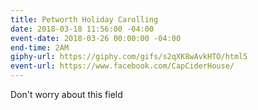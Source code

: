 ```yaml
---
title: Petworth Holiday Carolling
date: 2018-03-18 11:56:00 -04:00
event-date: 2018-03-26 00:00:00 -04:00
end-time: 2AM
giphy-url: https://giphy.com/gifs/s2qXK8wAvkHTO/html5
event-url: https://www.facebook.com/CapCiderHouse/
---
```


Don't worry about this field
